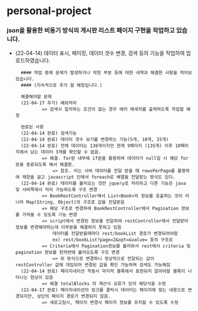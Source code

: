 # personal-project

### json을 활용한 비동기 방식의 게시판 리스트 페이지 구현을 작업하고 있습니다.
- (22-04-14) 데이터 표시, 페이징, 데이터 갯수 변경, 검색 등의 기능을 작업하여 업로드하였습니다.


		#### 작업 중에 문제가 발생하거나 막힌 부분 등에 대한 내역과 해결한 사항을 적어보았습니다.
		#### (지속적으로 추가 할 예정입니다.)
		
		해결해야할 문제
		(22-04-17 추가) 예외처리
				=> 검색시 일치하는 조건이 없는 경우 에러 메세지를 출력하도록 작업할 예정

		완료된 사항
		(22-04-14 완료) 검색기능
		(22-04-14 완료) 데이터 갯수 보기를 변경하는 기능(5개, 10개, 15개)
		(22-04-14 완료) 전체 데이터는 138개이지만 현재 9페이지 (135개) 이후 10페이지에서 남는 데이터 3개를 확인할 수 없음.
				=> 해결. for문 내부에 if문을 활용하여 데이터가 null일 시 해당 for문을 종료되도록 해서 해결함.
					=> 참조. 이는 서버 데이터를 전달 받을 때 rowsPerPage를 활용하여 제한을 걸고 javascript 단에서 foreach로 배열을 전달받는 방식도 있다.
		(22-04-14 완료) 데이터를 불러오는 것만 jquery로 처리하고 다른 기능은 java 및 서버쪽에서 처리 가능하도록 구조 변경
				=> BookRestController에서 List<Book>의 정보를 호출하는 것이 아니라 Map(String, Object)의 구조로 값을 전달받음
				=> 해당 구조로 변경하여 BookRestController에서 Pagination 정보를 가져올 수 있도록 기능 변경
				=> script에서 변경된 정보를 전달하여 restController에서 전달받아 정보를 변경해야하는데 이부분을 해결하지 못하고 있음
					데이터를 전달받을때마다 rest/bookList 경로가 변경되어야함
					ex) rest/bookList?page=2&opt=&value= 등의 구조로
				=> Criteria에서 Pagination정보를 불러와서 rest에서 criteria 및 pagination 정보를 한꺼번에 불러오도록 구조 변경
					=> 위 방식으로 변경하니 정상적으로 전달되는 값이 restController 값에 대입되어 변경된 값을 확인 가능하며 검색도 가능해짐
		(22-04-14 완료) 페이지네이션 작동시 마지막 블록에서 표현되지 않아야할 블록이 나타나는 현상이 있음
				=> 해결 totalBlocks 의 계산식 오류가 있어 해당식을 수정
		(22-04-17 완료) 페이지네이션의 링크를 클릭시 데이터는 페이지에 맞는 내용으로 변경되지만, 상단의 페이지 경로가 변경되지 않음.
				=> 새로고침시, 페이지 변경시 페이지 정보를 유지할 수 있도록 수정
